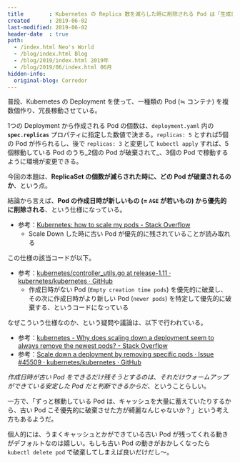 ```yaml
---
title        : Kubernetes の Replica 数を減らした時に削除される Pod は「生成日時がより新しい Pod」
created      : 2019-06-02
last-modified: 2019-06-02
header-date  : true
path:
  - /index.html Neo's World
  - /blog/index.html Blog
  - /blog/2019/index.html 2019年
  - /blog/2019/06/index.html 06月
hidden-info:
  original-blog: Corredor
---
```


普段、Kubernetes の Deployment を使って、一種類の Pod (≒ コンテナ) を複数個作り、冗長稼動させている。

1つの Deployment から作成される Pod の個数は、`deployment.yaml` 内の **`spec.replicas`** プロパティに指定した数値で決まる。`replicas: 5` とすれば5個の Pod が作られるし、後で `replicas: 3` と変更して `kubectl apply` すれば、5個稼動している Pod のうち_2個の Pod が破棄されて_、3個の Pod で稼動するように環境が変更できる。

今回の本題は、**ReplicaSet の個数が減らされた時に、どの Pod が破棄されるのか**、という点。

結論から言えば、**Pod の作成日時が新しいもの (= `AGE` が若いもの) から優先的に削除される**、という仕様になっている。

- 参考：[Kubernetes: how to scale my pods - Stack Overflow](https://stackoverflow.com/questions/38344896/kubernetes-how-to-scale-my-pods/55720648#55720648)
  - Scale Down した時に古い Pod が優先的に残されていることが読み取れる

この仕様の該当コードが以下。

- 参考：[kubernetes/controller_utils.go at release-1.11 · kubernetes/kubernetes · GitHub](https://github.com/kubernetes/kubernetes/blob/release-1.11/pkg/controller/controller_utils.go#L764-L767)
  - 作成日時がない Pod (`Empty creation time pods`) を優先的に破棄し、その次に作成日時がより新しい Pod (`newer pods`) を特定して優先的に破棄する、というコードになっている

なぜこういう仕様なのか、という疑問や議論は、以下で行われている。

- 参考：[kubernetes - Why does scaling down a deployment seem to always remove the newest pods? - Stack Overflow](https://stackoverflow.com/questions/51467314/why-does-scaling-down-a-deployment-seem-to-always-remove-the-newest-pods)
- 参考：[Scale down a deployment by removing specific pods · Issue #45509 · kubernetes/kubernetes · GitHub](https://github.com/kubernetes/kubernetes/issues/45509)

_作成日時が古い Pod をできるだけ残そうとするのは、それだけウォームアップができている安定した Pod だと判断できるからだ_、ということらしい。

一方で、「ずっと稼動している Pod は、キャッシュを大量に蓄えていたりするから、古い Pod こそ優先的に破棄させた方が綺麗なんじゃないか？」という考え方もあるようだ。

個人的には、うまくキャッシュとかができている古い Pod が残ってくれる動きがデフォルトなのは嬉しい。もしも古い Pod の動きがおかしくなったら `kubectl delete pod` で破棄してしまえば良いだけだし〜。
